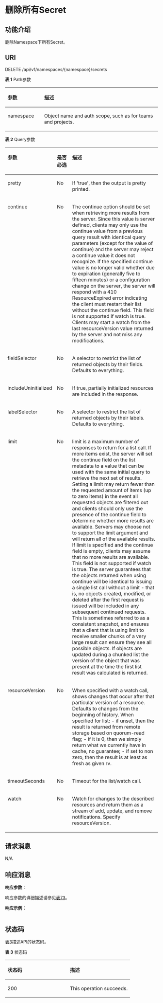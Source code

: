 # 删除所有Secret<a name="cci_02_3079"></a>

## 功能介绍<a name="section44856736"></a>

删除Namespace下所有Secret。

## URI<a name="section1057444"></a>

DELETE /api/v1/namespaces/\{namespace\}/secrets

**表 1**  Path参数

<a name="table1696332124519"></a>
<table><thead align="left"><tr id="row11961332194516"><th class="cellrowborder" valign="top" width="24%" id="mcps1.2.3.1.1"><p id="p396032144518"><a name="p396032144518"></a><a name="p396032144518"></a>参数</p>
</th>
<th class="cellrowborder" valign="top" width="76%" id="mcps1.2.3.1.2"><p id="p18962325454"><a name="p18962325454"></a><a name="p18962325454"></a>描述</p>
</th>
</tr>
</thead>
<tbody><tr id="row9960327457"><td class="cellrowborder" valign="top" width="24%" headers="mcps1.2.3.1.1 "><p id="p1496113214456"><a name="p1496113214456"></a><a name="p1496113214456"></a>namespace</p>
</td>
<td class="cellrowborder" valign="top" width="76%" headers="mcps1.2.3.1.2 "><p id="p141902036155717"><a name="p141902036155717"></a><a name="p141902036155717"></a>Object name and auth scope, such as for teams and projects.</p>
</td>
</tr>
</tbody>
</table>

**表 2**  Query参数

<a name="d0e14442"></a>
<table><thead align="left"><tr id="row49778871"><th class="cellrowborder" valign="top" width="19%" id="mcps1.2.4.1.1"><p id="p5556711"><a name="p5556711"></a><a name="p5556711"></a>参数</p>
</th>
<th class="cellrowborder" valign="top" width="11%" id="mcps1.2.4.1.2"><p id="p47440419"><a name="p47440419"></a><a name="p47440419"></a>是否必选</p>
</th>
<th class="cellrowborder" valign="top" width="70%" id="mcps1.2.4.1.3"><p id="p17468756"><a name="p17468756"></a><a name="p17468756"></a>描述</p>
</th>
</tr>
</thead>
<tbody><tr id="row50676091"><td class="cellrowborder" valign="top" width="19%" headers="mcps1.2.4.1.1 "><p id="p11122696"><a name="p11122696"></a><a name="p11122696"></a>pretty</p>
</td>
<td class="cellrowborder" valign="top" width="11%" headers="mcps1.2.4.1.2 "><p id="p28523165"><a name="p28523165"></a><a name="p28523165"></a>No</p>
</td>
<td class="cellrowborder" valign="top" width="70%" headers="mcps1.2.4.1.3 "><p id="p28675043"><a name="p28675043"></a><a name="p28675043"></a>If 'true', then the output is pretty printed.</p>
</td>
</tr>
<tr id="row37921129111715"><td class="cellrowborder" valign="top" width="19%" headers="mcps1.2.4.1.1 "><p id="p679211299178"><a name="p679211299178"></a><a name="p679211299178"></a>continue</p>
</td>
<td class="cellrowborder" valign="top" width="11%" headers="mcps1.2.4.1.2 "><p id="p87927295175"><a name="p87927295175"></a><a name="p87927295175"></a>No</p>
</td>
<td class="cellrowborder" valign="top" width="70%" headers="mcps1.2.4.1.3 "><p id="p379222911716"><a name="p379222911716"></a><a name="p379222911716"></a>The continue option should be set when retrieving more results from the server. Since this value is server defined, clients may only use the continue value from a previous query result with identical query parameters (except for the value of continue) and the server may reject a continue value it does not recognize. If the specified continue value is no longer valid whether due to expiration (generally five to fifteen minutes) or a configuration change on the server, the server will respond with a 410 ResourceExpired error indicating the client must restart their list without the continue field. This field is not supported if watch is true. Clients may start a watch from the last resourceVersion value returned by the server and not miss any modifications.</p>
</td>
</tr>
<tr id="row56748800"><td class="cellrowborder" valign="top" width="19%" headers="mcps1.2.4.1.1 "><p id="p33250065"><a name="p33250065"></a><a name="p33250065"></a>fieldSelector</p>
</td>
<td class="cellrowborder" valign="top" width="11%" headers="mcps1.2.4.1.2 "><p id="p8900776"><a name="p8900776"></a><a name="p8900776"></a>No</p>
</td>
<td class="cellrowborder" valign="top" width="70%" headers="mcps1.2.4.1.3 "><p id="p49874218"><a name="p49874218"></a><a name="p49874218"></a>A selector to restrict the list of returned objects by their fields. Defaults to everything.</p>
</td>
</tr>
<tr id="row46214784"><td class="cellrowborder" valign="top" width="19%" headers="mcps1.2.4.1.1 "><p id="p52410000"><a name="p52410000"></a><a name="p52410000"></a>includeUninitialized</p>
</td>
<td class="cellrowborder" valign="top" width="11%" headers="mcps1.2.4.1.2 "><p id="p17351617"><a name="p17351617"></a><a name="p17351617"></a>No</p>
</td>
<td class="cellrowborder" valign="top" width="70%" headers="mcps1.2.4.1.3 "><p id="p63303738"><a name="p63303738"></a><a name="p63303738"></a>If true, partially initialized resources are included in the response.</p>
</td>
</tr>
<tr id="row32862738"><td class="cellrowborder" valign="top" width="19%" headers="mcps1.2.4.1.1 "><p id="p44636107"><a name="p44636107"></a><a name="p44636107"></a>labelSelector</p>
</td>
<td class="cellrowborder" valign="top" width="11%" headers="mcps1.2.4.1.2 "><p id="p58754913"><a name="p58754913"></a><a name="p58754913"></a>No</p>
</td>
<td class="cellrowborder" valign="top" width="70%" headers="mcps1.2.4.1.3 "><p id="p61527483"><a name="p61527483"></a><a name="p61527483"></a>A selector to restrict the list of returned objects by their labels. Defaults to everything.</p>
</td>
</tr>
<tr id="row485591015188"><td class="cellrowborder" valign="top" width="19%" headers="mcps1.2.4.1.1 "><p id="p2855510151815"><a name="p2855510151815"></a><a name="p2855510151815"></a>limit</p>
</td>
<td class="cellrowborder" valign="top" width="11%" headers="mcps1.2.4.1.2 "><p id="p1385591014181"><a name="p1385591014181"></a><a name="p1385591014181"></a>No</p>
</td>
<td class="cellrowborder" valign="top" width="70%" headers="mcps1.2.4.1.3 "><p id="p885521018181"><a name="p885521018181"></a><a name="p885521018181"></a>limit is a maximum number of responses to return for a list call. If more items exist, the server will set the continue field on the list metadata to a value that can be used with the same initial query to retrieve the next set of results. Setting a limit may return fewer than the requested amount of items (up to zero items) in the event all requested objects are filtered out and clients should only use the presence of the continue field to determine whether more results are available. Servers may choose not to support the limit argument and will return all of the available results. If limit is specified and the continue field is empty, clients may assume that no more results are available. This field is not supported if watch is true. The server guarantees that the objects returned when using continue will be identical to issuing a single list call without a limit - that is, no objects created, modified, or deleted after the first request is issued will be included in any subsequent continued requests. This is sometimes referred to as a consistent snapshot, and ensures that a client that is using limit to receive smaller chunks of a very large result can ensure they see all possible objects. If objects are updated during a chunked list the version of the object that was present at the time the first list result was calculated is returned.</p>
</td>
</tr>
<tr id="row16876437"><td class="cellrowborder" valign="top" width="19%" headers="mcps1.2.4.1.1 "><p id="p24814161"><a name="p24814161"></a><a name="p24814161"></a>resourceVersion</p>
</td>
<td class="cellrowborder" valign="top" width="11%" headers="mcps1.2.4.1.2 "><p id="p63790021"><a name="p63790021"></a><a name="p63790021"></a>No</p>
</td>
<td class="cellrowborder" valign="top" width="70%" headers="mcps1.2.4.1.3 "><p id="p66718106"><a name="p66718106"></a><a name="p66718106"></a>When specified with a watch call, shows changes that occur after that particular version of a resource. Defaults to changes from the beginning of history. When specified for list: - if unset, then the result is returned from remote storage based on quorum-read flag; - if it is 0, then we simply return what we currently have in cache, no guarantee; - if set to non zero, then the result is at least as fresh as given rv.</p>
</td>
</tr>
<tr id="row63592048"><td class="cellrowborder" valign="top" width="19%" headers="mcps1.2.4.1.1 "><p id="p50682297"><a name="p50682297"></a><a name="p50682297"></a>timeoutSeconds</p>
</td>
<td class="cellrowborder" valign="top" width="11%" headers="mcps1.2.4.1.2 "><p id="p11625398"><a name="p11625398"></a><a name="p11625398"></a>No</p>
</td>
<td class="cellrowborder" valign="top" width="70%" headers="mcps1.2.4.1.3 "><p id="p2133200"><a name="p2133200"></a><a name="p2133200"></a>Timeout for the list/watch call.</p>
</td>
</tr>
<tr id="row19198803"><td class="cellrowborder" valign="top" width="19%" headers="mcps1.2.4.1.1 "><p id="p11599202"><a name="p11599202"></a><a name="p11599202"></a>watch</p>
</td>
<td class="cellrowborder" valign="top" width="11%" headers="mcps1.2.4.1.2 "><p id="p11330"><a name="p11330"></a><a name="p11330"></a>No</p>
</td>
<td class="cellrowborder" valign="top" width="70%" headers="mcps1.2.4.1.3 "><p id="p917787"><a name="p917787"></a><a name="p917787"></a>Watch for changes to the described resources and return them as a stream of add, update, and remove notifications. Specify resourceVersion.</p>
</td>
</tr>
</tbody>
</table>

## 请求消息<a name="section9517004"></a>

N/A

## 响应消息<a name="section18544176"></a>

**响应参数**：

响应参数的详细描述请参见[表73](数据结构.md#table37251757105918)。

**响应示例：**

```

```

## 状态码<a name="section32679856"></a>

[表3](#d0e14569)描述API的状态码。

**表 3**  状态码

<a name="d0e14569"></a>
<table><thead align="left"><tr id="row25575097"><th class="cellrowborder" valign="top" width="50%" id="mcps1.2.3.1.1"><p id="p58316938"><a name="p58316938"></a><a name="p58316938"></a>状态码</p>
</th>
<th class="cellrowborder" valign="top" width="50%" id="mcps1.2.3.1.2"><p id="p26051532"><a name="p26051532"></a><a name="p26051532"></a>描述</p>
</th>
</tr>
</thead>
<tbody><tr id="row29799334"><td class="cellrowborder" valign="top" width="50%" headers="mcps1.2.3.1.1 "><p id="p64935873"><a name="p64935873"></a><a name="p64935873"></a>200</p>
</td>
<td class="cellrowborder" valign="top" width="50%" headers="mcps1.2.3.1.2 "><p id="p28437418"><a name="p28437418"></a><a name="p28437418"></a>This operation succeeds.</p>
</td>
</tr>
</tbody>
</table>

